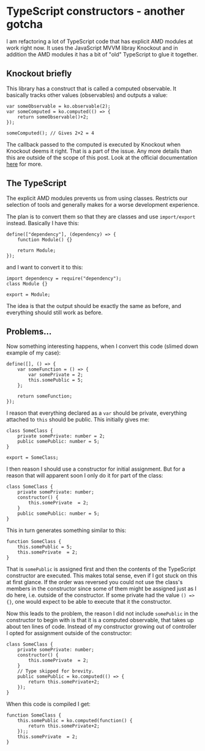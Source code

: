 <!--typescript,work,programming,knockout-->
# TypeScript constructors - another gotcha

I am refactoring a lot of TypeScript code that has explicit AMD modules at work right now.
It uses the JavaScript MVVM libray Knockout and in addition the AMD modules it has a
bit of "old" TypeScript to glue it together.

## Knockout briefly

This library has a construct that is called a computed observable.
It basically tracks other values (observables) and outputs a value:

    var someObservable = ko.observable(2);
    var someComputed = ko.computed(() => {
        return someObservable()+2;
    });

    someComputed(); // Gives 2+2 = 4

The callback passed to the computed is executed by Knockout when Knockout deems it right.
That is a part of the issue. Any more details than this are outside of the scope of this post.
Look at the official documentation [here](http://knockoutjs.com/documentation/introduction.html) for more.

## The TypeScript

The explicit AMD modules prevents us from using classes. Restricts our selection of tools
and generally makes for a worse development experience.

The plan is to convert them so that they are classes and use `import/export` instead.
Basically I have this:

    define(["dependency"], (dependency) => {
        function Module() {}

        return Module;
    });

and I want to convert it to this:

    import dependency = require("dependency");
    class Module {}

    export = Module;

The idea is that the output should be exactly the same as before, and everything should still work
as before.

## Problems...

Now something interesting happens, when I convert this code (slimed down example of my case):

    define([], () => {
        var someFunction = () => {
            var somePrivate = 2;
            this.somePublic = 5;
        };

        return someFunction;
    });

I reason that everything declared as a `var` should be private, everything attached to `this`
should be public. This initially gives me:

    class SomeClass {
        private somePrivate: number = 2;
        public somePublic: number = 5;
    }

    export = SomeClass;

I then reason I should use a constructor for initial assignment.
But for a reason that will apparent soon I only do it for part of the class:

    class SomeClass {
        private somePrivate: number;
        constructor() {
            this.somePrivate  = 2;
        }
        public somePublic: number = 5;
    }

This in turn generates something similar to this:

    function SomeClass {
        this.somePublic = 5;
        this.somePrivate  = 2;
    }

That is `somePublic` is assigned first and then the contents of the TypeScript constructor
are executed. This makes total sense, even if I got stuck on this at first glance.
If the order was reversed you could not use the class's members in the constructor since
some of them might be assigned just as I do here, i.e. outside of the constructor. If some private
had the value `() => {}`, one would expect to be able to execute that it the constructor.

Now this leads to the problem, the reason I did not include `somePublic` in the constructor
to begin with is that it is a computed observable, that takes up about ten lines of code.
Instead of my constructor growing out of controller I opted for assignment outside of the constructor:

    class SomeClass {
        private somePrivate: number;
        constructor() {
            this.somePrivate  = 2;
        }
        // Type skipped for brevity.
        public somePublic = ko.computed(() => {
            return this.somePrivate+2;
        });
    }

When this code is compiled I get:

    function SomeClass {
        this.somePublic = ko.computed(function() {
            return this.somePrivate+2;
        });;
        this.somePrivate  = 2;
    }
